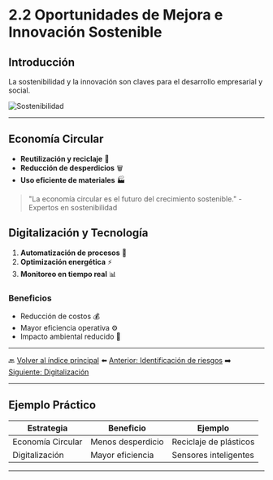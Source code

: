 # 2.2 Oportunidades de Mejora e Innovación Sostenible

## Introducción
La sostenibilidad y la innovación son claves para el desarrollo empresarial y social.

![Sostenibilidad](../img_pisa3_D_nuño/3.webp)

---
## Economía Circular
- **Reutilización y reciclaje** 🔄
- **Reducción de desperdicios** 🗑️
- **Uso eficiente de materiales** 🏭

> "La economía circular es el futuro del crecimiento sostenible." - Expertos en sostenibilidad

## Digitalización y Tecnología
1. **Automatización de procesos** 🤖
2. **Optimización energética** ⚡
3. **Monitoreo en tiempo real** 📊

### Beneficios
- Reducción de costos 💰
- Mayor eficiencia operativa ⚙️
- Impacto ambiental reducido 🌱

---
🔙 [Volver al índice principal](2_Riesgos_y_oportunidades_asociados_a_los_ODS_más_relevantes_de_Nuestro_Sector_Productivo_nuño.md)
⬅️ [Anterior: Identificación de riesgos](2.1_Identificación_de_riesgos_ambientales_sociales_económicos_nuño.md)
➡️ [Siguiente: Digitalización](2.2.1._Integración_de_la_economía_circular_como_ventaja_competitiva_nuño.md)

---
## Ejemplo Práctico
| Estrategia | Beneficio | Ejemplo |
|------------|-----------|---------|
| Economía Circular | Menos desperdicio | Reciclaje de plásticos |
| Digitalización | Mayor eficiencia | Sensores inteligentes |

[^2]: Fuente: Revista de Innovación Sostenible 2024.

---